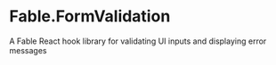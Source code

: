 # Fable.FormValidation
A Fable React hook library for validating UI inputs and displaying error messages
